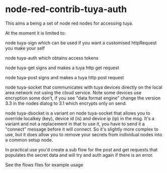 # node-red-contrib-tuya-auth
This aims a being a set of node red nodes for accessing tuya. 

At the moment it is limited to:

node tuya-sign which can be used if you want a customised httpRequest you make your self

node tuya-auth which obtains access tokens

node tuya-get signs and makes a tuya http get request

node tuya-post signs and makes a tuya http post request

node tuya-socket that communicates with tuya devices directly on the local area network not using the cloud service. Note some devices use encryption some don't, if you see "data format engine" change the version 3.3 in the nodes dialog to 3.1 which encrypts only on send.


node tuya-dsocket is a variant on node tuya-socket that allows you to override localkey (key), device id (is) and device ip (ip) in the msg. It's a variant and not a replacement in that to use it, you have to send it a "connect" message before it will connect. So it's slightly more complex to use, but it does allow you to remove your secrets from individual nodes into a common setup node.

In practical use you'd create a sub flow for the post and get requests that populates the secret data and will try and auth again if there is an error.

See the flows files for example usage
